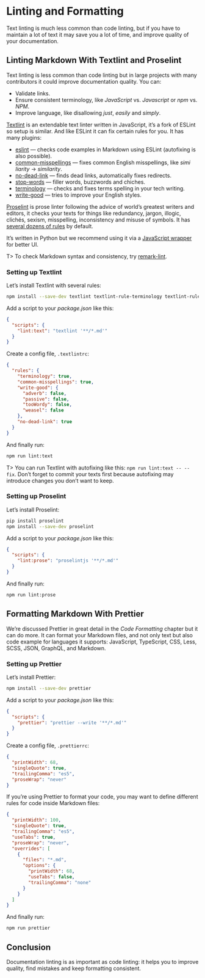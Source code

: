 # Linting and Formatting

Text linting is much less common than code linting, but if you have to maintain a lot of text it may save you a lot of time, and improve quality of your documentation.

## Linting Markdown With Textlint and Proselint

Text linting is less common than code linting but in large projects with many contributors it could improve documentation quality. You can:

- Validate links.
- Ensure consistent terminology, like _JavaScript_ vs. _Java&#x200b;script_ or _npm_ vs. _N&#x200b;PM_.
- Improve language, like disallowing _ju&#x200b;st_, _easi&#x200b;ly_ and _si&#x200b;mply_.

[Textlint](https://textlint.github.io/) is an extendable text linter written in JavaScript, it’s a fork of ESLint so setup is similar. And like ESLint it can fix certain rules for you. It has many plugins:

- [eslint](https://www.npmjs.com/package/textlint-rule-eslint) — checks code examples in Markdown using ESLint (autofixing is also possible).
- [common-misspellings](https://www.npmjs.com/package/textlint-rule-common-misspellings) — fixes common English misspellings, like _simi&#x200b;liarity_ → _similarity_.
- [no-dead-link](https://www.npmjs.com/package/textlint-rule-no-dead-link) — finds dead links, automatically fixes redirects.
- [stop-words](https://www.npmjs.com/package/textlint-rule-stop-words) — filler words, buzzwords and chiches.
- [terminology](https://www.npmjs.com/package/textlint-rule-terminology) — checks and fixes terms spelling in your tech writing.
- [write-good](https://www.npmjs.com/package/textlint-rule-write-good) — tries to improve your English styles.

[Proselint](http://proselint.com/) is prose linter following the advice of world’s greatest writers and editors, it checks your texts for things like redundancy, jargon, illogic, clichés, sexism, misspelling, inconsistency and misuse of symbols. It has [several dozens of rules](https://github.com/amperser/proselint/#checks) by default.

It’s written in Python but we recommend using it via a [JavaScript wrapper](https://www.npmjs.com/package/proselint) for better UI.

T> To check Markdown syntax and consistency, try [remark-lint](https://www.npmjs.com/package/remark-lint).

### Setting up Textlint

Let’s install Textlint with several rules:

```bash
npm install --save-dev textlint textlint-rule-terminology textlint-rule-common-misspellings textlint-rule-write-good textlint-rule-no-dead-link
```

Add a script to your _package.json_ like this:

```json
{
  "scripts": {
    "lint:text": "textlint '**/*.md'"
  }
}
```

Create a config file, `.textlintrc`:

```json
{
  "rules": {
    "terminology": true,
    "common-misspellings": true,
    "write-good": {
      "adverb": false,
      "passive": false,
      "tooWordy": false,
      "weasel": false
    },
    "no-dead-link": true
  }
}
```

And finally run:

```bash
npm run lint:text
```

T> You can run Textlint with autofixing like this: `npm run lint:text -- --fix`. Don’t forget to commit your texts first because autofixing may introduce changes you don’t want to keep.

### Setting up Proselint

Let’s install Proselint:

```bash
pip install proselint
npm install --save-dev proselint
```

Add a script to your _package.json_ like this:

```json
{
  "scripts": {
    "lint:prose": "proselintjs '**/*.md'"
  }
}
```

And finally run:

```bash
npm run lint:prose
```

## Formatting Markdown With Prettier

We’re discussed Prettier in great detail in the _Code Formatting_ chapter but it can do more. It can format your Markdown files, and not only text but also code example for languages it supports: JavaScript, TypeScript, CSS, Less, SCSS, JSON, GraphQL, and Markdown.

### Setting up Prettier

Let’s install Prettier:

```bash
npm install --save-dev prettier
```

Add a script to your _package.json_ like this:

```json
{
  "scripts": {
    "prettier": "prettier --write '**/*.md'"
  }
}
```

Create a config file, `.prettierrc`:

```json
{
  "printWidth": 68,
  "singleQuote": true,
  "trailingComma": "es5",
  "proseWrap": "never"
}
```

If you’re using Prettier to format your code, you may want to define different rules for code inside Markdown files:

```json
{
  "printWidth": 100,
  "singleQuote": true,
  "trailingComma": "es5",
  "useTabs": true,
  "proseWrap": "never",
  "overrides": [
    {
      "files": "*.md",
      "options": {
        "printWidth": 68,
        "useTabs": false,
        "trailingComma": "none"
      }
    }
  ]
}
```

And finally run:

```bash
npm run prettier
```

## Conclusion

Documentation linting is as important as code linting: it helps you to improve quality, find mistakes and keep formatting consistent.
